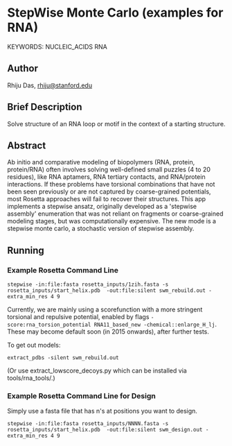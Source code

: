# StepWise Monte Carlo (examples for RNA)
KEYWORDS: NUCLEIC_ACIDS RNA
## Author
Rhiju Das, rhiju@stanford.edu

## Brief Description

Solve structure of an RNA loop or motif in the context of a starting structure.

## Abstract

Ab initio and comparative modeling of biopolymers (RNA, protein, protein/RNA) often involves solving well-defined small puzzles (4 to 20 residues), like RNA aptamers, RNA tertiary contacts, and RNA/protein interactions. If these problems have torsional combinations that have not been seen previously or are not captured by coarse-grained potentials, most Rosetta approaches will fail to recover their structures.  This app implements a stepwise ansatz, originally developed as a 'stepwise assembly' enumeration that was not reliant on fragments or coarse-grained modeling stages, but was computationally expensive. The new mode is a stepwise monte carlo, a stochastic version of stepwise assembly. 


## Running

### Example Rosetta Command Line
```
stepwise -in:file:fasta rosetta_inputs/1zih.fasta -s rosetta_inputs/start_helix.pdb  -out:file:silent swm_rebuild.out -extra_min_res 4 9
```
Currently, we are mainly using a scorefunction with a more stringent torsional and repulsive potential, enabled by flags `-score:rna_torsion_potential RNA11_based_new -chemical::enlarge_H_lj`. These may become default soon (in 2015 onwards), after further tests.

To get out models:

```
extract_pdbs -silent swm_rebuild.out 
```

(Or use extract_lowscore_decoys.py which can be installed via tools/rna_tools/.)

### Example Rosetta Command Line for Design
Simply use a fasta file that has n's at positions you want to design.

```
stepwise -in:file:fasta rosetta_inputs/NNNN.fasta -s rosetta_inputs/start_helix.pdb  -out:file:silent swm_design.out -extra_min_res 4 9
```


